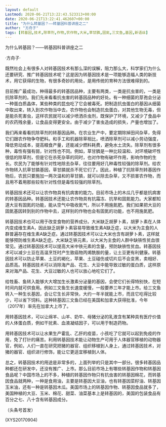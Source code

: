 ```yaml
---
layout: default
Lastmod: 2020-06-21T13:22:43.523313+00:00
date: 2020-06-21T13:22:41.462607+00:00
title: "为什么转基因？——转基因科普讲座之二"
author: "方舟子"
tags: [转基因,技术,除草剂,作物,农作物,大米,草甘膦,固氮,三文鱼,基因,新语丝]
---
```


为什么转基因？——转基因科普讲座之二

·方舟子·

既然社会上有很多人对转基因技术有那么深的误解，阻力那么大，科学家们为什么还要研究、推广转基因技术呢？这是因为转基因技术是一项能够造福人类的新技术，用它获得的生物，有很多奇妙的用处，是用传统的育种方法很难得到的。

目前推广最成功，种得最多的转基因品种，主要有两类，一类是抗虫害的，一类是抗除草剂的。我们先来看看抗虫害的转基因品种的好处。有一种细菌的芽孢会分泌一种蛋白质晶体，某些种类的昆虫吃了它会被毒死。把制造抗虫蛋白的基因从细菌中取出来，转入到农作物当中去，农作物也会制造抗虫蛋白，对其他生物无毒，但是能杀死害虫，这样农民就可以减少喷洒杀虫剂，既保护了环境，又减少了食品中的农药残余量，让食品变得更安全。由于减少了害虫造成的损失，产量也增加了。

我们再来看看抗除草剂的转基因品种。在农业生产中，要定期除掉田间杂草，免得它们跟农作物争夺肥料。和手工和机器除草相比，喷洒除草剂可以减小劳动强度，降低劳动成本，提高粮食产量，还能减少燃料耗费，避免水土流失。除草剂有很多种，毒性有强有弱，针对性也不同。例如，草甘膦是一种比较温和、对环境破坏性很低的除草剂，但是它在杀死杂草的同时，也对作物有破坏作用，影响作物的生长。农民为了能够有针对性地除去杂草，往往要用好几种毒性较强的除草剂。给农作物转入抗草甘膦基因，草甘膦就杀不死它们了。因此，种植了抗除草剂转基因作物后，农民只要施加一两次温和的草甘膦，就可以除去杂草，又不损害农作物，而且用不着用那些较有针对性但是毒性较强的除草剂。

转基因技术还可以让农作物具有抗病害的能力。目前市场上的木瓜几乎都是抗病害的转基因品种。转基因技术还能让农作物具有抗霜冻、抗旱和固氮能力。大家都知道大豆有固氮的功能，能从空气中吸收氮气，所以不用施氮肥。我们如果把大豆的固氮基因转到别的作物中去，这样别的作物也会有固氮的功能，也不用施氮肥。

转基因技术也可以用于改变食物的营养成分。大米缺乏胡萝卜素，胡萝卜素在人体内变成维生素A，因此缺乏胡萝卜素容易导致维生素A缺乏症，以大米为主食的人群普遍存在维生素A缺乏症。通过转基因技术可以让大米也含有胡萝卜素，这样就能够预防维生素A缺乏症。大米缺乏铁元素，以大米为主食的人群中缺铁性贫血很常见。通过转基因技术可以提高大米中铁元素的含量，预防缺铁性贫血。转基因技术可以减少土豆在高温烹饪时产生致癌物丙烯酰胺的量，让土豆更有利健康。转基因技术可以防止苹果、土豆的褐化，苹果、土豆碰伤或切片后不会变黑，卖相好、品质高。转基因技术可以消除海产品、花生、大豆中能导致过敏的蛋白质，这样原来对海产品、花生、大豆过敏的人也可以放心地吃它们了。

给牲畜、鱼转入能够大大增加生长激素分泌量的基因，会使它们长得特别快，在短时间内就可供食用。例如三文鱼生长速度缓慢，一般要养三年才能上市。给三文鱼转入一种生长基因，会让它生长非常快，大约一年半就能上市，而且它吃得比较少，可以省下饲料。这种转基因三文鱼已经在美国和加拿大获得批准，今年（2017年）率先在加拿大上市了。

用转基因技术，可以让绵羊、山羊、奶牛、母猪分泌的乳液含有某种具有医疗价值的人体蛋白质，例如干扰素、血液凝结因子，可以用于制造药物。

用转基因技术可以让水果生产霍乱、乙肝的疫苗，小孩吃了它就可以起到免疫的作用，免了打针的痛苦。利用转基因技术能让动物生产可用于人体器官移植的动物器官，例如，人们一直在研究把猪的器官、组织移植到人身上，通过转基因技术，对猪的器官、组织进行修饰，能让它更适宜移植到人体。

总之，转基因技术的用途是非常多的，上面列举的只是其中一部分。很多转基因品种都还在研发中，还没有推广、上市。那么目前市场上有哪些转基因作物和转基因食品呢？中国市场上的不多，种植的转基因作物只有抗虫害的转基因棉花，而转基因食品就两种，一种是食用油，主要是转基因大豆油，也有转基因菜籽油、转基因玉米油，还有一种是转基因木瓜。美国市场上的转基因作物、转基因食品就多了，美国种植的大豆、玉米、棉花、甜菜、油菜基本上是转基因的，美国的包装食品有百分之七、八十含有转基因成分。

（头条号首发）

(XYS20170904)


